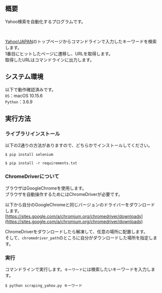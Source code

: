 ## 概要
Yahoo検索を自動化するプログラムです。

<br>

[Yahoo!JAPAN](https://www.yahoo.co.jp)のトップページからコマンドラインで入力したキーワードを検索します。  
1番目にヒットしたページに遷移し、URLを取得します。  
取得したURLはコマンドラインに出力します。



## システム環境
以下で動作確認済みです。  
`OS`：macOS 10.15.6  
`Python`：3.6.9



## 実行方法
### ライブラリインストール
以下の2通りの方法がありますので、どちらかでインストールしてください。
```
$ pip install selenium
```
```
$ pip install -r requirements.txt
```


### ChromeDriverについて
ブラウザはGoogleChromeを使用します。  
ブラウザを自動操作するためにはChromeDriverが必要です。

以下から自分のGoogleChromeと同じバージョンのドライバーをダウンロードします。  
[https://sites.google.com/a/chromium.org/chromedriver/downloads](https://sites.google.com/a/chromium.org/chromedriver/downloads)

ChromeDriverをダウンロードしたら解凍して、任意の場所に配置します。  
そして、`chromedriver_path`のところに自分がダウンロードした場所を指定します。


### 実行
コマンドラインで実行します。`キーワード`には検索したいキーワードを入力します。
```
$ python scraping_yahoo.py キーワード
```
